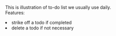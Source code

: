This is illustration of to-do list we usually use daily. <br>
Features: <br>
<li> strike off a todo if completed
<li> delete a todo if not necessary
